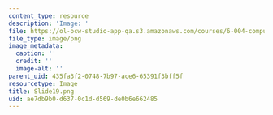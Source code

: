 ```yaml
---
content_type: resource
description: 'Image: '
file: https://ol-ocw-studio-app-qa.s3.amazonaws.com/courses/6-004-computation-structures-spring-2017/ae7db9b0d6370c1dd569de0b6e662485_Slide19.png
file_type: image/png
image_metadata:
  caption: ''
  credit: ''
  image-alt: ''
parent_uid: 435fa3f2-0748-7b97-ace6-65391f3bff5f
resourcetype: Image
title: Slide19.png
uid: ae7db9b0-d637-0c1d-d569-de0b6e662485
---
```

